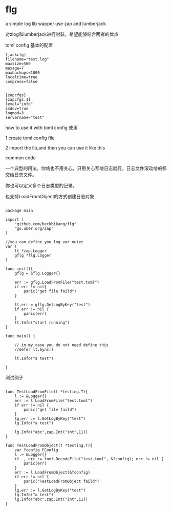 # flg
a simple log lib wapper use zap and lumberjack

对zlog和lumberjack进行封装。希望能够结合两者的优点

toml config 基本的配置
```
[jackcfg]
filename="test.log"
maxsize=500
maxage=7
maxbackups=1000
localtime=true
compress=false


[zapcfgs]
[zapcfgs.1]
level="info"
isdev=true
logmod=3
servername="test"
```

how to use it with toml config  使用

1 create toml config file

2 import the lib,and then you can use it like this


common code 

一个典型的用法。你啥也不用关心，只用关心写啥日志就行。日志文件滚动啥的都交给日志文件。

你也可以定义多个日志类型的记录。

也支持LoadFromObject的方式创建日志对象


```golang

package main

import (
	"github.com/beckbikang/flg"
	"go.uber.org/zap"
)

//you can define you log var outer
var (
	lt *zap.Logger
	gflg *flg.Logger
)

func init(){
	gflg = &flg.Logger{}

	err := gflg.LoadFromFile("test.toml")
	if err != nil{
		panic("get file faild")
	}

	lt,err = gflg.GetLogByKey("test")
	if err != nil {
		panic(err)
	}
	lt.Info("start running")
}

func main() {

	// in my case you do not need define this
	//defer lt.Sync()

	lt.Info("a test")

}

```

测试例子

```golang

func TestLoadFromFile(t *testing.T){
	l := &Logger{}
	err := l.LoadFromFile("test.toml")
	if err != nil {
		panic("get file faild")
	}
	lg,err := l.GetLogByKey("test")
	lg.Info("a test")

	lg.Info("abc",zap.Int("int",11))
}

func TestLoadFromObject(t *testing.T){
	var fconfig FConfig
	l := &Logger{}
	if _, err := toml.DecodeFile("test.toml", &fconfig); err != nil {
		panic(err)
	}
	err := l.LoadFromObject(&fconfig)
	if err != nil {
		panic("TestLoadFromObject faild")
	}
	lg,err := l.GetLogByKey("test")
	lg.Info("a test")
	lg.Info("abc",zap.Int("int",11))
}
```



